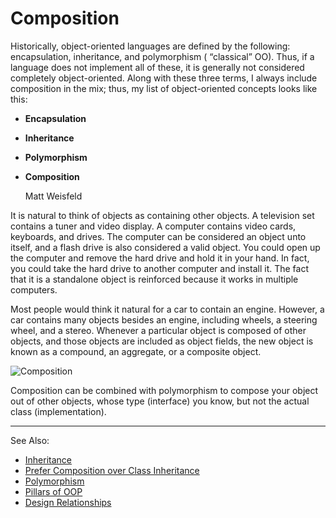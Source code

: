 # Composition

Historically, object-oriented languages are defined by the following: encapsulation, inheritance, and polymorphism (
“classical” OO). Thus, if a language does not implement all of these, it is generally not considered completely
object-oriented. Along with these three terms, I always include composition in the mix; thus, my list of object-oriented
concepts looks like this:

- **Encapsulation**
- **Inheritance**
- **Polymorphism**
- **Composition**

  Matt Weisfeld

It is natural to think of objects as containing other objects. A television set contains a tuner and video display. A
computer contains video cards, keyboards, and drives. The computer can be considered an object unto itself, and a flash
drive is also considered a valid object. You could open up the computer and remove the hard drive and hold it in your
hand. In fact, you could take the hard drive to another computer and install it. The fact that it is a standalone object
is reinforced because it works in multiple computers.

Most people would think it natural for a car to contain an engine. However, a car contains many objects besides an
engine, including wheels, a steering wheel, and a stereo. Whenever a particular object is composed of other objects, and
those objects are included as object fields, the new object is known as a compound, an aggregate, or a composite object.

![Composition](composition.png)

Composition can be combined with polymorphism to compose your object out of other objects, whose type (interface) you
know, but not the actual class (implementation).

---
See Also:
- [Inheritance](Inheritance.md)
- [Prefer Composition over Class Inheritance](Prefer-Composition-over-Class-Inheritance.md)
- [Polymorphism](Polymorphism.md)
- [Pillars of OOP](Pillars-of-OOP.md)
- [Design Relationships](Design-Relationships.md)